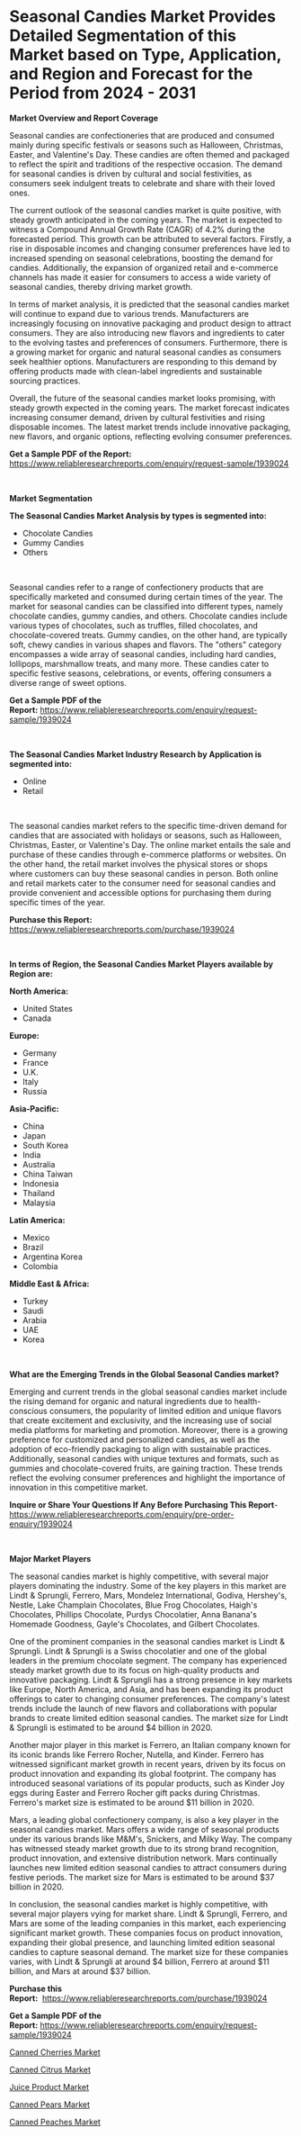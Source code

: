 <p><h1>Seasonal Candies Market Provides Detailed Segmentation of this Market based on Type, Application, and Region and Forecast for the Period from 2024 - 2031</h1></p><p><strong>Market Overview and Report Coverage</strong></p>
<p><p>Seasonal candies are confectioneries that are produced and consumed mainly during specific festivals or seasons such as Halloween, Christmas, Easter, and Valentine's Day. These candies are often themed and packaged to reflect the spirit and traditions of the respective occasion. The demand for seasonal candies is driven by cultural and social festivities, as consumers seek indulgent treats to celebrate and share with their loved ones.</p><p>The current outlook of the seasonal candies market is quite positive, with steady growth anticipated in the coming years. The market is expected to witness a Compound Annual Growth Rate (CAGR) of 4.2% during the forecasted period. This growth can be attributed to several factors. Firstly, a rise in disposable incomes and changing consumer preferences have led to increased spending on seasonal celebrations, boosting the demand for candies. Additionally, the expansion of organized retail and e-commerce channels has made it easier for consumers to access a wide variety of seasonal candies, thereby driving market growth.</p><p>In terms of market analysis, it is predicted that the seasonal candies market will continue to expand due to various trends. Manufacturers are increasingly focusing on innovative packaging and product design to attract consumers. They are also introducing new flavors and ingredients to cater to the evolving tastes and preferences of consumers. Furthermore, there is a growing market for organic and natural seasonal candies as consumers seek healthier options. Manufacturers are responding to this demand by offering products made with clean-label ingredients and sustainable sourcing practices.</p><p>Overall, the future of the seasonal candies market looks promising, with steady growth expected in the coming years. The market forecast indicates increasing consumer demand, driven by cultural festivities and rising disposable incomes. The latest market trends include innovative packaging, new flavors, and organic options, reflecting evolving consumer preferences.</p></p>
<p><strong>Get a Sample PDF of the Report:</strong> <a href="https://www.reliableresearchreports.com/enquiry/request-sample/1939024">https://www.reliableresearchreports.com/enquiry/request-sample/1939024</a></p>
<p>&nbsp;</p>
<p><strong>Market Segmentation</strong></p>
<p><strong>The Seasonal Candies Market Analysis by types is segmented into:</strong></p>
<p><ul><li>Chocolate Candies</li><li>Gummy Candies</li><li>Others</li></ul></p>
<p>&nbsp;</p>
<p><p>Seasonal candies refer to a range of confectionery products that are specifically marketed and consumed during certain times of the year. The market for seasonal candies can be classified into different types, namely chocolate candies, gummy candies, and others. Chocolate candies include various types of chocolates, such as truffles, filled chocolates, and chocolate-covered treats. Gummy candies, on the other hand, are typically soft, chewy candies in various shapes and flavors. The "others" category encompasses a wide array of seasonal candies, including hard candies, lollipops, marshmallow treats, and many more. These candies cater to specific festive seasons, celebrations, or events, offering consumers a diverse range of sweet options.</p></p>
<p><strong>Get a Sample PDF of the Report:</strong>&nbsp;<a href="https://www.reliableresearchreports.com/enquiry/request-sample/1939024">https://www.reliableresearchreports.com/enquiry/request-sample/1939024</a></p>
<p>&nbsp;</p>
<p><strong>The Seasonal Candies Market Industry Research by Application is segmented into:</strong></p>
<p><ul><li>Online</li><li>Retail</li></ul></p>
<p>&nbsp;</p>
<p><p>The seasonal candies market refers to the specific time-driven demand for candies that are associated with holidays or seasons, such as Halloween, Christmas, Easter, or Valentine's Day. The online market entails the sale and purchase of these candies through e-commerce platforms or websites. On the other hand, the retail market involves the physical stores or shops where customers can buy these seasonal candies in person. Both online and retail markets cater to the consumer need for seasonal candies and provide convenient and accessible options for purchasing them during specific times of the year.</p></p>
<p><strong>Purchase this Report:</strong>&nbsp; <a href="https://www.reliableresearchreports.com/purchase/1939024">https://www.reliableresearchreports.com/purchase/1939024</a></p>
<p>&nbsp;</p>
<p><strong>In terms of Region, the Seasonal Candies Market Players available by Region are:</strong></p>
<p>
    <p> <strong> North America: </strong>
        <ul>
            <li>United States</li>
            <li>Canada</li>
        </ul>
        </p> 
    <p> <strong> Europe: </strong>
        <ul>
            <li>Germany</li>
            <li>France</li>
            <li>U.K.</li>
            <li>Italy</li>
            <li>Russia</li>
        </ul>
        </p> 
    <p> <strong> Asia-Pacific: </strong>
        <ul>
            <li>China</li>
            <li>Japan</li>
            <li>South Korea</li>
            <li>India</li>
            <li>Australia</li>
            <li>China Taiwan</li>
            <li>Indonesia</li>
            <li>Thailand</li>
            <li>Malaysia</li>
        </ul>
        </p> 
    <p> <strong> Latin America: </strong>
        <ul>
            <li>Mexico</li>
            <li>Brazil</li>
            <li>Argentina Korea</li>
            <li>Colombia</li>
        </ul>
        </p> 
    <p> <strong> Middle East & Africa: </strong>
        <ul>
            <li>Turkey</li>
            <li>Saudi</li>
            <li>Arabia</li>
            <li>UAE</li>
            <li>Korea</li>
        </ul>
    </p>
    </p>
<p>&nbsp;</p>
<p><strong>What are the Emerging Trends in the Global Seasonal Candies market?</strong></p>
<p><p>Emerging and current trends in the global seasonal candies market include the rising demand for organic and natural ingredients due to health-conscious consumers, the popularity of limited edition and unique flavors that create excitement and exclusivity, and the increasing use of social media platforms for marketing and promotion. Moreover, there is a growing preference for customized and personalized candies, as well as the adoption of eco-friendly packaging to align with sustainable practices. Additionally, seasonal candies with unique textures and formats, such as gummies and chocolate-covered fruits, are gaining traction. These trends reflect the evolving consumer preferences and highlight the importance of innovation in this competitive market.</p></p>
<p><strong>Inquire or Share Your Questions If Any Before Purchasing This Report</strong>- <a href="https://www.reliableresearchreports.com/enquiry/pre-order-enquiry/1939024">https://www.reliableresearchreports.com/enquiry/pre-order-enquiry/1939024</a></p>
<p>&nbsp;</p>
<p><strong>Major Market Players</strong></p>
<p><p>The seasonal candies market is highly competitive, with several major players dominating the industry. Some of the key players in this market are Lindt & Sprungli, Ferrero, Mars, Mondelez International, Godiva, Hershey's, Nestle, Lake Champlain Chocolates, Blue Frog Chocolates, Haigh's Chocolates, Phillips Chocolate, Purdys Chocolatier, Anna Banana's Homemade Goodness, Gayle's Chocolates, and Gilbert Chocolates.</p><p>One of the prominent companies in the seasonal candies market is Lindt & Sprungli. Lindt & Sprungli is a Swiss chocolatier and one of the global leaders in the premium chocolate segment. The company has experienced steady market growth due to its focus on high-quality products and innovative packaging. Lindt & Sprungli has a strong presence in key markets like Europe, North America, and Asia, and has been expanding its product offerings to cater to changing consumer preferences. The company's latest trends include the launch of new flavors and collaborations with popular brands to create limited edition seasonal candies. The market size for Lindt & Sprungli is estimated to be around $4 billion in 2020.</p><p>Another major player in this market is Ferrero, an Italian company known for its iconic brands like Ferrero Rocher, Nutella, and Kinder. Ferrero has witnessed significant market growth in recent years, driven by its focus on product innovation and expanding its global footprint. The company has introduced seasonal variations of its popular products, such as Kinder Joy eggs during Easter and Ferrero Rocher gift packs during Christmas. Ferrero's market size is estimated to be around $11 billion in 2020.</p><p>Mars, a leading global confectionery company, is also a key player in the seasonal candies market. Mars offers a wide range of seasonal products under its various brands like M&M's, Snickers, and Milky Way. The company has witnessed steady market growth due to its strong brand recognition, product innovation, and extensive distribution network. Mars continually launches new limited edition seasonal candies to attract consumers during festive periods. The market size for Mars is estimated to be around $37 billion in 2020.</p><p>In conclusion, the seasonal candies market is highly competitive, with several major players vying for market share. Lindt & Sprungli, Ferrero, and Mars are some of the leading companies in this market, each experiencing significant market growth. These companies focus on product innovation, expanding their global presence, and launching limited edition seasonal candies to capture seasonal demand. The market size for these companies varies, with Lindt & Sprungli at around $4 billion, Ferrero at around $11 billion, and Mars at around $37 billion.</p></p>
<p><strong>Purchase this Report:</strong>&nbsp;&nbsp;<a href="https://www.reliableresearchreports.com/purchase/1939024">https://www.reliableresearchreports.com/purchase/1939024</a></p>
<p></p>
<p><strong>Get a Sample PDF of the Report:</strong>&nbsp;<a href="https://www.reliableresearchreports.com/enquiry/request-sample/1939024">https://www.reliableresearchreports.com/enquiry/request-sample/1939024</a></p>
<p><p><a href="https://github.com/ruslanpoljakovrd177/Market-Research-Report-List-2/blob/main/canned-cherries-market.md">Canned Cherries Market</a></p><p><a href="https://github.com/gdfhhhj/Market-Research-Report-List-2/blob/main/canned-citrus-market.md">Canned Citrus Market</a></p><p><a href="https://github.com/abbypearson7765/Market-Research-Report-List-2/blob/main/juice-product-market.md">Juice Product Market</a></p><p><a href="https://github.com/grishafomin4852/Market-Research-Report-List-2/blob/main/canned-pears-market.md">Canned Pears Market</a></p><p><a href="https://github.com/gulaimolin/Market-Research-Report-List-2/blob/main/canned-peaches-market.md">Canned Peaches Market</a></p></p>